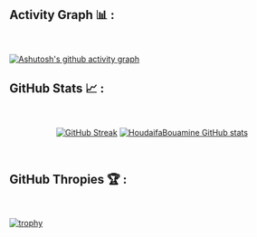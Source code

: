 
## Activity Graph 📊 :

<br>


[![Ashutosh's github activity graph](https://github-readme-activity-graph.vercel.app/graph?username=HoudaifaBouamine&bg_color=fffff&color=116fb8&line=8c234a&point=85113c&area=true&hide_border=true)](https://github.com/HoudaifaBouamine/github-readme-activity-graph)

## GitHub Stats 📈 :

<br>

<div align="center">

[![GitHub Streak](https://github-readme-streak-stats.herokuapp.com?user=HoudaifaBouamine&theme=algolia&date_format=M%20j%5B%2C%20Y%5D)](https://git.io/streak-stats) [![HoudaifaBouamine GitHub stats](https://github-readme-stats.vercel.app/api?username=HoudaifaBouamine&theme=algolia)](https://github.com/HoudaifaBouamine/github-readme-stats)

</div>

<br>

## GitHub Thropies 🏆 :

<br>


[![trophy](https://github-profile-trophy.vercel.app/?username=AnushkaWijegoonawardana97)](https://github.com/AnushkaWijegoonawardana97/github-profile-trophy)

<br>
